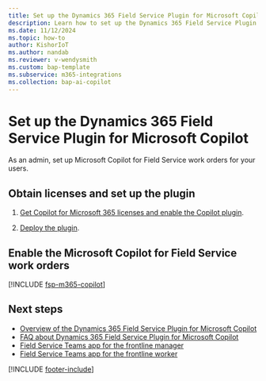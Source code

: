 ```yaml
---
title: Set up the Dynamics 365 Field Service Plugin for Microsoft Copilot
description: Learn how to set up the Dynamics 365 Field Service Plugin for Microsoft Copilot.
ms.date: 11/12/2024
ms.topic: how-to
author: KishorIoT
ms.author: nandab
ms.reviewer: v-wendysmith
ms.custom: bap-template
ms.subservice: m365-integrations
ms.collection: bap-ai-copilot 
---
```


# Set up the Dynamics 365 Field Service Plugin for Microsoft Copilot

As an admin, set up Microsoft Copilot for Field Service work orders for your users.

## Obtain licenses and set up the plugin

1. [Get Copilot for Microsoft 365 licenses and enable the Copilot plugin](/microsoft-365-copilot/extensibility/overview-business-applications##get-copilot-for-microsoft-365-licenses-and-enable-plugins).

1. [Deploy the plugin](/microsoft-365-copilot/extensibility/overview-business-applications#deploy-a-plugin).

## Enable the Microsoft Copilot for Field Service work orders

[!INCLUDE [fsp-m365-copilot](../includes/fsp-m365-copilot.md)]

## Next steps

- [Overview of the Dynamics 365 Field Service Plugin for Microsoft Copilot](flw-m365-chat.md)
- [FAQ about Dynamics 365 Field Service Plugin for Microsoft Copilot](faqs-m365-chat.md)
- [Field Service Teams app for the frontline manager](flw-teams-manager.md)
- [Field Service Teams app for the frontline worker](flw-teams-worker.md)

[!INCLUDE [footer-include](../includes/footer-banner.md)]
